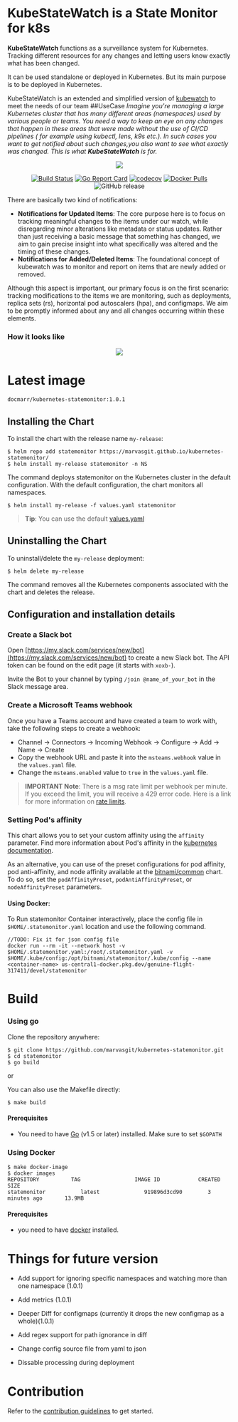 
# KubeStateWatch is a State Monitor for k8s 

**KubeStateWatch** functions as a surveillance system for Kubernetes. Tracking different resources for any changes and letting users know exactly what has been changed.

It can be used standalone or deployed in Kubernetes. But its main purpose is to be deployed in Kubernetes.


KubeStateWatch is an extended and simplified version of [kubewatch](https://github.com/robusta-dev/kubewatch) to meet the needs of our team
##UseCase
<i>Imagine you're managing a large Kubernetes cluster that has many different areas (namespaces) used by various people or teams. You need a way to keep an eye on any changes that happen in these areas that were made without the use  of CI/CD pipelines ( for example using kubectl, lens, k9s etc.). In such cases you want to get notified about such changes,you also want to see what exactly was changed. This is what **KubeStateWatch** is for.</i>

<div align="center">
<img src="./docs/kubestatewatch-logo-240.png">

[![Build Status](https://travis-ci.org/marvasgit/kubernetes-statemonitor.svg?branch=master)](https://travis-ci.org/marvasgit/kubernetes-statemonitor) 
[![Go Report Card](https://goreportcard.com/badge/github.com/marvasgit/kubernetes-statemonitor)](https://goreportcard.com/report/github.com/marvasgit/kubernetes-statemonitor) 
[![codecov](https://codecov.io/gh/marvasgit/kubernetes-statemonitor/branch/master/graph/badge.svg)](https://codecov.io/gh/marvasgit/kubernetes-statemonitor)
[![Docker Pulls](https://img.shields.io/docker/pulls/marvasgit/kubernetes-statemonitor.svg)](https://hub.docker.com/repository/docker/docmarr/kubernetes-statemonitor) 
![GitHub release](https://img.shields.io/github/release/marvasgit/kubernetes-statemonitor.svg)
</div>

There are basically two kind of notifications:
- **Notifications for Updated Items**: The core purpose here is to focus on tracking meaningful changes to the items under our watch, while disregarding minor alterations like metadata or status updates. Rather than just receiving a basic message that something has changed, we aim to gain precise insight into what specifically was altered and the timing of these changes.
- **Notifications for Added/Deleted Items**: The foundational concept of kubewatch was to monitor and report on items that are newly added or removed.

Although this aspect is important, our primary focus is on the first scenario: tracking modifications to the items we are monitoring, such as deployments, replica sets (rs), horizontal pod autoscalers (hpa), and configmaps. We aim to be promptly informed about any and all changes occurring within these elements.

### How it looks like

<div align="center">
<img src="./docs/msteams_kubestatewatch.png">
</div>

# Latest image

```
docmarr/kubernetes-statemonitor:1.0.1
```

## Installing the Chart

To install the chart with the release name `my-release`:

```console
$ helm repo add statemonitor https://marvasgit.github.io/kubernetes-statemonitor/
$ helm install my-release statemonitor -n NS
```

The command deploys statemonitor on the Kubernetes cluster in the default configuration. With the default configuration, the chart monitors all namespaces. 

```console
$ helm install my-release -f values.yaml statemonitor
```

> **Tip**: You can use the default [values.yaml](/charts/diffwatcher/values.yaml)
## Uninstalling the Chart

To uninstall/delete the `my-release` deployment:

```console
$ helm delete my-release
```
The command removes all the Kubernetes components associated with the chart and deletes the release.

## Configuration and installation details

### Create a Slack bot

Open [https://my.slack.com/services/new/bot](https://my.slack.com/services/new/bot) to create a new Slack bot.
The API token can be found on the edit page (it starts with `xoxb-`).

Invite the Bot to your channel by typing `/join @name_of_your_bot` in the Slack message area.
### Create a Microsoft Teams webhook

Once you have a Teams account and have created a team to work with, take the following steps to create a webhook:
- Channel -> Connectors -> Incoming Webhook -> Configure -> Add -> Name -> Create
- Copy the webhook URL and paste it into the `msteams.webhook` value in the `values.yaml` file.
- Change the `msteams.enabled` value to `true` in the `values.yaml` file.

> **IMPORTANT Note**: There is a msg rate limit per webhook per minute. If you exceed the limit, you will receive a 429 error code. Here is a link for more information on [rate limits](https://docs.microsoft.com/en-us/microsoftteams/platform/webhooks-and-connectors/how-to/add-incoming-webhook#rate-limits).

### Setting Pod's affinity

This chart allows you to set your custom affinity using the `affinity` parameter. Find more information about Pod's affinity in the [kubernetes documentation](https://kubernetes.io/docs/concepts/configuration/assign-pod-node/#affinity-and-anti-affinity).

As an alternative, you can use of the preset configurations for pod affinity, pod anti-affinity, and node affinity available at the [bitnami/common](https://github.com/bitnami/charts/tree/master/bitnami/common#affinities) chart. To do so, set the `podAffinityPreset`, `podAntiAffinityPreset`, or `nodeAffinityPreset` parameters.

#### Using Docker:

To Run statemonitor Container interactively, place the config file in `$HOME/.statemonitor.yaml` location and use the following command.

```
//TODO: Fix it for json config file
docker run --rm -it --network host -v $HOME/.statemonitor.yaml:/root/.statemonitor.yaml -v $HOME/.kube/config:/opt/bitnami/statemonitor/.kube/config --name <container-name> us-central1-docker.pkg.dev/genuine-flight-317411/devel/statemonitor
```


# Build

### Using go

Clone the repository anywhere:
```console
$ git clone https://github.com/marvasgit/kubernetes-statemonitor.git
$ cd statemonitor
$ go build
```
or

You can also use the Makefile directly:

```console
$ make build
```

#### Prerequisites

- You need to have [Go](http://golang.org) (v1.5 or later)  installed. Make sure to set `$GOPATH`


### Using Docker

```console
$ make docker-image
$ docker images
REPOSITORY          TAG                 IMAGE ID            CREATED              SIZE
statemonitor           latest              919896d3cd90        3 minutes ago       13.9MB
```
#### Prerequisites

- you need to have [docker](https://docs.docker.com/) installed.

# Things for future version

- Add support for ignoring specific namespaces and watching more than one namespace (1.0.1)
- Add metrics (1.0.1)
- Deeper Diff for configmaps (currently it drops the new configmap as a whole)(1.0.1)
- Add regex support for path ignorance in diff 

- Change config source file from yaml to json
- Dissable processing during deployment 




# Contribution

Refer to the [contribution guidelines](docs/CONTRIBUTION.md) to get started.
